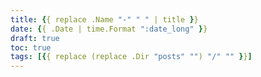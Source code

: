 ```yaml
---
title: {{ replace .Name "-" " " | title }}
date: {{ .Date | time.Format ":date_long" }}
draft: true
toc: true
tags: [{{ replace (replace .Dir "posts" "") "/" "" }}]
---
```



